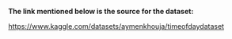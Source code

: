 **The link mentioned below is the source for the dataset:**

https://www.kaggle.com/datasets/aymenkhouja/timeofdaydataset
